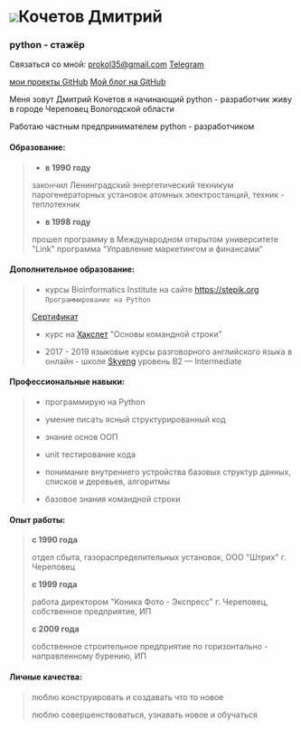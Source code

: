 #  ![](https://lh3.googleusercontent.com/aRF8YFm6xiKvdLtDFF-Rs7wYtSXOauqxjFELH4i2h_mcc4hiRL6hLzQoQt7USpJdePS8HoAXtLb-1WRH-uSSfPVbR5yjAYlIUqpJ6JVJvz9hGT4Ip8xzwhCrdIn5OTRrJbDXxEQzmohLznf2j-5sc1bZOmegx3ckyF1AkXzndzGUy7m_SKs-AviBRJtoiD7TuJSDRAoBWhWAEaXTar9AUv7cmfHrDAfQF7IO5ZEVrNelyoimIh_Dh0YZilB-E9x6WKuK6imSfSDrkwuzhZMN9Cc1t5RNIPTv64MuJBzhFmO0-McWEk2QxFALpoDtPMEAuIpPL7Kp42bm2N3LRXNH-aRvGWyUvH-TERnObu5TpRFT1lZ-azbxYyRJLMKDQ5AUT-WY2yttzG_StROfdEUJISXX5Yn9VGmNa6LqFgJAu5gFydZHw1p3oFxVQ9RIdrhQR70FChRcrZSr7jUi3aUnXzrBk2Wh9VZXdm6wTWqatz6XDBPw5wJ7xn3lYYQRfwogTEuDIZuolclmvzUJytT9QrQJY3FetbHzlRBqXAGQCAsivfKUGJsXBCPLY_iwrYaVpoLbTe5EXZ-PHaYeMMQvz3gafQF8MyNHwass38WYAXHh4Tih866Mn69n4ew1uN78xV2aopOu5al_u4UXckg4cU1_NknyKeaZcMfM-LFqMFpimhmdfbbfZcFOUF96=w200-h204-no)Кочетов Дмитрий

### python - стажёр

Связаться со мной: [prokol35@gmail.com](prokol35@gmail.com)         [Telegram](https://t-do.ru/konica1970)

[мои проекты GitHub](https://github.com/konicaRu)        [Мой блог на GitHub](https://konicaru.github.io./)

Меня зовут Дмитрий Кочетов я начинающий python - разработчик живу в городе Череповец Вологодской области

Работаю частным предпринимателем python - разработчиком

#### Образование:

> - **в 1990 году** 
>
> закончил Ленинградский энергетический техникум парогенераторных установок атомных электростанций, техник - теплотехник
>
> - **в 1998 году**
>
> прошел программу в Международном открытом университете "Link" программа "Управление маркетингом и финансами"

#### Дополнительное образование:

> - курсы Bioinformatics Institute на сайте https://stepik.org  `Программирование на Python`
>
>
> [Сертификат](https://stepik.org/cert/204366?auth=registration)
>
> - курс на [Хакслет](https://ru.hexlet.io) "Основы командной строки"
>
> - 2017 - 2019 языковые курсы разговорного английского языка в онлайн - школе [Skyeng](https://skyeng.ru/)                                 уровень B2 — Intermediate 

#### Профессиональные навыки:

> - программирую на Python
>
> - умение писать ясный структурированный код
>
> - знание основ ООП
> - unit тестирование кода
>
> - понимание внутреннего устройства базовых структур данных, списков и деревьев, алгоритмы
>
> - базовое знания командной строки

#### Опыт работы:

> **с 1990 года**
>
> отдел сбыта, газораспределительных установок, ООО "Штрих" г. Череповец
>
> **с 1999 года**
>
> работа директором "Коника Фото - Экспресс" г. Череповец, собственное предприятие, ИП
>
> **с 2009 года**
>
> собственное строительное предприятие по горизонтально - направленному бурению, ИП
> 

#### Личные качества:

> люблю конструировать и создавать что то новое
>
> люблю совершенствоваться, узнавать новое и обучаться